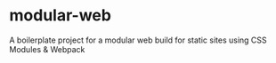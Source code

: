# modular-web
A boilerplate project for a modular web build for static sites using CSS Modules &amp; Webpack
